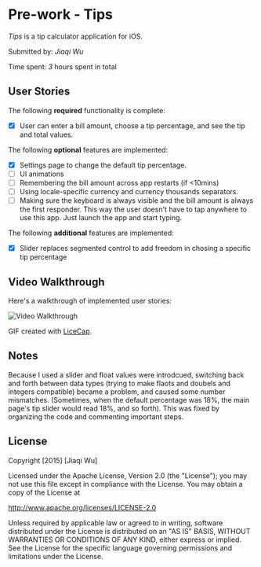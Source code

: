 # Pre-work - Tips

*Tips* is a tip calculator application for iOS.

Submitted by: *Jiaqi Wu*

Time spent: *3* hours spent in total

## User Stories

The following **required** functionality is complete:
* [X] User can enter a bill amount, choose a tip percentage, and see the tip and total values.

The following **optional** features are implemented:
* [X] Settings page to change the default tip percentage.
* [ ] UI animations
* [ ] Remembering the bill amount across app restarts (if <10mins)
* [ ] Using locale-specific currency and currency thousands separators.
* [ ] Making sure the keyboard is always visible and the bill amount is always the first responder. This way the user doesn't have to tap anywhere to use this app. Just launch the app and start typing.

The following **additional** features are implemented:

- [X] Slider replaces segmented control to add freedom in chosing a specific tip percentage

## Video Walkthrough 

Here's a walkthrough of implemented user stories:

<img src='http://i.imgur.com/eJ4c7Ik.gif' title='Video Walkthrough' width='' alt='Video Walkthrough' />

GIF created with [LiceCap](http://www.cockos.com/licecap/).

## Notes

Because I used a slider and float values were introdcued, switching back and forth between data types (trying to make flaots and doubels and integers compatible) became a problem, and caused some number mismatches. (Sometimes, when the default percentage was 18%, the main page's tip slider would read 18%, and so forth). This was fixed by organizing the code and commenting important steps. 

## License

Copyright [2015] [Jiaqi Wu]

Licensed under the Apache License, Version 2.0 (the "License");
you may not use this file except in compliance with the License.
You may obtain a copy of the License at

http://www.apache.org/licenses/LICENSE-2.0

Unless required by applicable law or agreed to in writing, software
distributed under the License is distributed on an "AS IS" BASIS,
WITHOUT WARRANTIES OR CONDITIONS OF ANY KIND, either express or implied.
See the License for the specific language governing permissions and
limitations under the License.